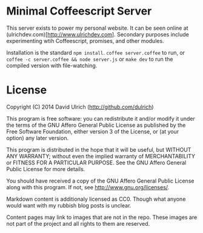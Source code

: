 # Minimal Coffeescript Server #

This server exists to power my personal website.
It can be seen online at (ulrichdev.com)[http://www.ulrichdev.com].
Secondary purposes include experimenting wtih Coffeescript, promises, and other modules.

Installation is the standard `npm install`.
`coffee server.coffee` to run, or `coffee -c server.coffee && node server.js` or `make dev` to run the compiled version with file-watching.

# License #

Copyright (C) 2014  David Ulrich (http://github.com/dulrich)

This program is free software: you can redistribute it and/or modify
it under the terms of the GNU Affero General Public License as
published by the Free Software Foundation, either version 3 of the
License, or (at your option) any later version.

This program is distributed in the hope that it will be useful,
but WITHOUT ANY WARRANTY; without even the implied warranty of
MERCHANTABILITY or FITNESS FOR A PARTICULAR PURPOSE.  See the
GNU Affero General Public License for more details.

You should have received a copy of the GNU Affero General Public License
along with this program.  If not, see <http://www.gnu.org/licenses/>.

Markdown content is additionaly licensed as CC0.
Though what anyone would want with my rubbish blog posts is unclear.

Content pages may link to images that are not in the repo.
These images are not part of the project and all rights to them are reserved.
